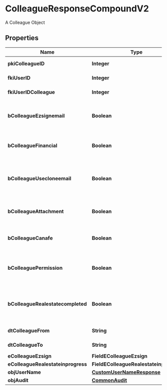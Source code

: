

# ColleagueResponseCompoundV2

A Colleague Object

## Properties

| Name | Type | Description | Notes |
|------------ | ------------- | ------------- | -------------|
|**pkiColleagueID** | **Integer** | The unique ID of the Colleague |  |
|**fkiUserID** | **Integer** | The unique ID of the User |  |
|**fkiUserIDColleague** | **Integer** | The unique ID of the User |  |
|**bColleagueEzsignemail** | **Boolean** | Whether the email can be used by the cloning user in Ezsign |  |
|**bColleagueFinancial** | **Boolean** | Whether the cloning user has access to the financial |  |
|**bColleagueUsecloneemail** | **Boolean** | Whether the cloning user has access to the cloned user email to send communications |  |
|**bColleagueAttachment** | **Boolean** | Whether the cloning user has access to the attachment |  |
|**bColleagueCanafe** | **Boolean** | Whether the cloning user has access to canafe |  |
|**bColleaguePermission** | **Boolean** | Whether the cloning user copies the permission of the cloned user |  |
|**bColleagueRealestatecompleted** | **Boolean** | Whether if the cloning user has access to the completed folders in real estate |  |
|**dtColleagueFrom** | **String** | The from of the Colleague |  [optional] |
|**dtColleagueTo** | **String** | The to of the Colleague |  [optional] |
|**eColleagueEzsign** | **FieldEColleagueEzsign** |  |  |
|**eColleagueRealestateinprogress** | **FieldEColleagueRealestateinprogess** |  |  |
|**objUserName** | [**CustomUserNameResponse**](CustomUserNameResponse.md) |  |  |
|**objAudit** | [**CommonAudit**](CommonAudit.md) |  |  |



